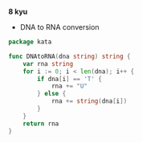**8 kyu**

- DNA to RNA conversion

```go
package kata

func DNAtoRNA(dna string) string {
	var rna string
	for i := 0; i < len(dna); i++ {
		if dna[i] == 'T' {
			rna += "U"
		} else {
			rna += string(dna[i])
		}
	}
	return rna
}
